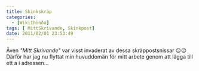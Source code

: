 ```yaml
---
title: Skinkskräp
categories:
  - [WikiIhinða]
tags: [	MittSkrivande, Skinkpost]
date: 2011/02/01 23:53:49
---
```

Även _"Mitt Skrivande"_ var visst invaderat av dessa skräppostsnissar ☹☹ Därför har jag nu flyttat min huvuddomän för mitt arbete genom att lägga till ett a i adressen...

